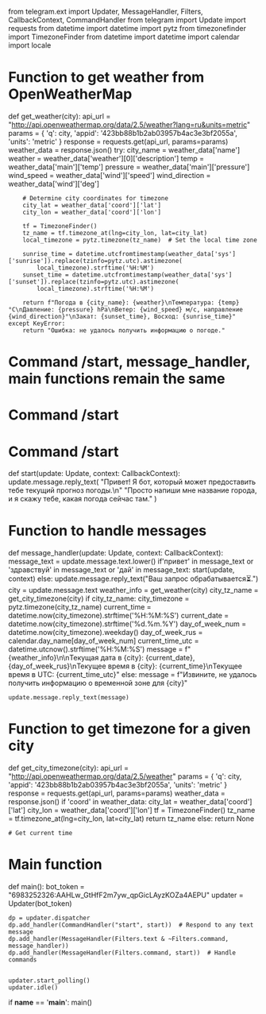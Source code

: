 from telegram.ext import Updater, MessageHandler, Filters, CallbackContext, CommandHandler
from telegram import Update
import requests
from datetime import datetime
import pytz
from timezonefinder import TimezoneFinder
from datetime import datetime
import calendar
import locale


# Function to get weather from OpenWeatherMap
def get_weather(city):
    api_url = "http://api.openweathermap.org/data/2.5/weather?lang=ru&units=metric"
    params = {
        'q': city,
        'appid': '423bb88b1b2ab03957b4ac3e3bf2055a',
        'units': 'metric'
    }
    response = requests.get(api_url, params=params)
    weather_data = response.json()
    try:
        city_name = weather_data['name']
        weather = weather_data['weather'][0]['description']
        temp = weather_data['main']['temp']
        pressure = weather_data['main']['pressure']
        wind_speed = weather_data['wind']['speed']
        wind_direction = weather_data['wind']['deg']

        # Determine city coordinates for timezone
        city_lat = weather_data['coord']['lat']
        city_lon = weather_data['coord']['lon']

        tf = TimezoneFinder()
        tz_name = tf.timezone_at(lng=city_lon, lat=city_lat)
        local_timezone = pytz.timezone(tz_name)  # Set the local time zone

        sunrise_time = datetime.utcfromtimestamp(weather_data['sys']['sunrise']).replace(tzinfo=pytz.utc).astimezone(
            local_timezone).strftime('%H:%M')
        sunset_time = datetime.utcfromtimestamp(weather_data['sys']['sunset']).replace(tzinfo=pytz.utc).astimezone(
            local_timezone).strftime('%H:%M')

        return f"Погода в {city_name}: {weather}\nТемпература: {temp}°C\nДавление: {pressure} hPa\nВетер: {wind_speed} м/с, направление {wind_direction}°\nЗакат: {sunset_time}, Восход: {sunrise_time}"
    except KeyError:
        return "Ошибка: не удалось получить информацию о погоде."


# Command /start, message_handler, main functions remain the same

# Command /start
# Command /start
def start(update: Update, context: CallbackContext):
    update.message.reply_text(
        "Привет! Я бот, который может предоставить тебе текущий прогноз погоды.\n"
        "Просто напиши мне название города, и я скажу тебе, какая погода сейчас там."
    )

# Function to handle messages
def message_handler(update: Update, context: CallbackContext):
    message_text = update.message.text.lower()
    if'привет' in message_text or 'здравствуй' in message_text or 'дай' in message_text:
        start(update, context)
    else:
        update.message.reply_text("Ваш запрос обрабатывается⏳.")
        city = update.message.text
        weather_info = get_weather(city)
        city_tz_name = get_city_timezone(city)
    if city_tz_name:
        city_timezone = pytz.timezone(city_tz_name)
        current_time = datetime.now(city_timezone).strftime('%H:%M:%S')
        current_date = datetime.now(city_timezone).strftime('%d.%m.%Y')
        day_of_week_num = datetime.now(city_timezone).weekday()
        day_of_week_rus = calendar.day_name[day_of_week_num]
        current_time_utc = datetime.utcnow().strftime('%H:%M:%S')
        message = f"{weather_info}\n\nТекущая дата в {city}: {current_date},  {day_of_week_rus}\nТекущее время в {city}: {current_time}\nТекущее время в UTC: {current_time_utc}"
    else:
        message = f"Извините, не удалось получить информацию о временной зоне для {city}"

    update.message.reply_text(message)


# Function to get timezone for a given city
def get_city_timezone(city):
    api_url = "http://api.openweathermap.org/data/2.5/weather"
    params = {
        'q': city,
        'appid': '423bb88b1b2ab03957b4ac3e3bf2055a',
        'units': 'metric'
    }
    response = requests.get(api_url, params=params)
    weather_data = response.json()
    if 'coord' in weather_data:
        city_lat = weather_data['coord']['lat']
        city_lon = weather_data['coord']['lon']
        tf = TimezoneFinder()
        tz_name = tf.timezone_at(lng=city_lon, lat=city_lat)
        return tz_name
    else:
        return None


    # Get current time

# Main function
def main():
    bot_token = "6983252326:AAHLw_GtHfF2m7yw_qpGicLAyzKOZa4AEPU"
    updater = Updater(bot_token)

    dp = updater.dispatcher
    dp.add_handler(CommandHandler("start", start))  # Respond to any text message
    dp.add_handler(MessageHandler(Filters.text & ~Filters.command, message_handler))
    dp.add_handler(MessageHandler(Filters.command, start))  # Handle commands


    updater.start_polling()
    updater.idle()

if __name__ == '__main__':
    main()
